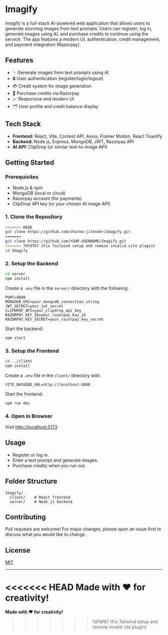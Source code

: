 # Imagify

Imagify is a full-stack AI-powered web application that allows users to generate stunning images from text prompts. Users can register, log in, generate images using AI, and purchase credits to continue using the service. The app features a modern UI, authentication, credit management, and payment integration (Razorpay).

## Features
- ✨ Generate images from text prompts using AI
- 🔒 User authentication (register/login/logout)
- 💳 Credit system for image generation
- 🛒 Purchase credits via Razorpay
- 📈 Responsive and modern UI
- 🗂️ User profile and credit balance display

## Tech Stack
- **Frontend:** React, Vite, Context API, Axios, Framer Motion, React Toastify
- **Backend:** Node.js, Express, MongoDB, JWT, Razorpay API
- **AI API:** ClipDrop (or similar text-to-image API)

## Getting Started

### Prerequisites
- Node.js & npm
- MongoDB (local or cloud)
- Razorpay account (for payments)
- ClipDrop API key (or your chosen AI image API)

### 1. Clone the Repository
```sh
<<<<<<< HEAD
git clone https://github.com/sharma-jitender/Imagify.git
=======
git clone https://github.com/YOUR-USERNAME/Imagify.git
>>>>>>> 7d7df67 (Fix Tailwind setup and remove invalid vite plugin)
cd Imagify
```

### 2. Setup the Backend
```sh
cd server
npm install
```
Create a `.env` file in the `server/` directory with the following:
```
PORT=4000
MONGODB_URI=your_mongodb_connection_string
JWT_SECRET=your_jwt_secret
CLIPDROP_API=your_clipdrop_api_key
RAZORPAY_KEY_ID=your_razorpay_key_id
RAZORPAY_KEY_SECRET=your_razorpay_key_secret
```
Start the backend:
```sh
npm start
```

### 3. Setup the Frontend
```sh
cd ../client
npm install
```
Create a `.env` file in the `client/` directory with:
```
VITE_BACKEND_URL=http://localhost:4000
```
Start the frontend:
```sh
npm run dev
```

### 4. Open in Browser
Visit [http://localhost:5173](http://localhost:5173)

## Usage
- Register or log in.
- Enter a text prompt and generate images.
- Purchase credits when you run out.

## Folder Structure
```
Imagify/
  client/    # React frontend
  server/    # Node.js backend
```

## Contributing
Pull requests are welcome! For major changes, please open an issue first to discuss what you would like to change.

## License
[MIT](LICENSE)

---
<<<<<<< HEAD
**Made with ❤️ for creativity!**
=======
**Made with ❤️ for creativity!** 
>>>>>>> 7d7df67 (Fix Tailwind setup and remove invalid vite plugin)
